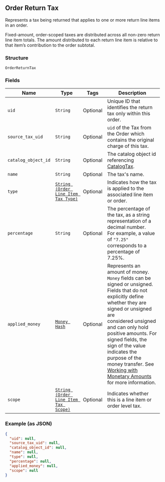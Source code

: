 ## Order Return Tax

Represents a tax being returned that applies to one or more return line items in an order.

Fixed-amount, order-scoped taxes are distributed across all non-zero return line item totals.
The amount distributed to each return line item is relative to that item’s contribution to the
order subtotal.

### Structure

`OrderReturnTax`

### Fields

| Name | Type | Tags | Description |
|  --- | --- | --- | --- |
| `uid` | `String` | Optional | Unique ID that identifies the return tax only within this order. |
| `source_tax_uid` | `String` | Optional | `uid` of the Tax from the Order which contains the original charge of this tax. |
| `catalog_object_id` | `String` | Optional | The catalog object id referencing [CatalogTax](#type-catalogtax). |
| `name` | `String` | Optional | The tax's name. |
| `type` | [`String (Order Line Item Tax Type)`]($m/OrderLineItemTaxType) | Optional | Indicates how the tax is applied to the associated line item or order. |
| `percentage` | `String` | Optional | The percentage of the tax, as a string representation of a decimal number.<br>For example, a value of `"7.25"` corresponds to a percentage of 7.25%. |
| `applied_money` | [`Money Hash`](/doc/models/money.md) | Optional | Represents an amount of money. `Money` fields can be signed or unsigned.<br>Fields that do not explicitly define whether they are signed or unsigned are<br>considered unsigned and can only hold positive amounts. For signed fields, the<br>sign of the value indicates the purpose of the money transfer. See<br>[Working with Monetary Amounts](https://developer.squareup.com/docs/build-basics/working-with-monetary-amounts)<br>for more information. |
| `scope` | [`String (Order Line Item Tax Scope)`]($m/OrderLineItemTaxScope) | Optional | Indicates whether this is a line item or order level tax. |

### Example (as JSON)

```json
{
  "uid": null,
  "source_tax_uid": null,
  "catalog_object_id": null,
  "name": null,
  "type": null,
  "percentage": null,
  "applied_money": null,
  "scope": null
}
```

